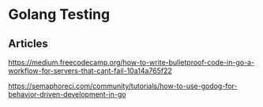 # Golang Testing

## Articles

https://medium.freecodecamp.org/how-to-write-bulletproof-code-in-go-a-workflow-for-servers-that-cant-fail-10a14a765f22

https://semaphoreci.com/community/tutorials/how-to-use-godog-for-behavior-driven-development-in-go
